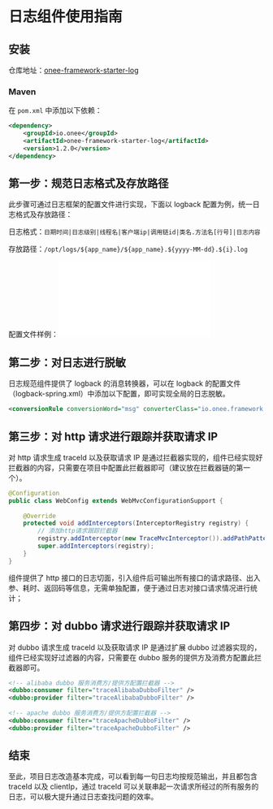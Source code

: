 # 日志组件使用指南

## 安装

仓库地址：[onee-framework-starter-log](https://search.maven.org/artifact/io.onee/onee-framework-starter-log)

### Maven

在 `pom.xml` 中添加以下依赖：

```xml
<dependency>
    <groupId>io.onee</groupId>
    <artifactId>onee-framework-starter-log</artifactId>
    <version>1.2.0</version>
</dependency>
```

## 第一步：规范日志格式及存放路径

此步骤可通过日志框架的配置文件进行实现，下面以 logback 配置为例，统一日志格式及存放路径：

日志格式：`日期时间|日志级别|线程名|客户端ip|调用链id|类名.方法名[行号]|日志内容`

存放路径：`/opt/logs/${app_name}/${app_name}.${yyyy-MM-dd}.${i}.log`

配置文件样例：![logback-sample.xml](../onee-framework-log/src/main/resources/logback-sample.xml)


## 第二步：对日志进行脱敏

日志规范组件提供了 logback 的消息转换器，可以在 logback 的配置文件（logback-spring.xml）中添加以下配置，即可实现全局的日志脱敏。

```xml
<conversionRule conversionWord="msg" converterClass="io.onee.framework.log.convert.SensitiveConverter" />
```


## 第三步：对 http 请求进行跟踪并获取请求 IP

对 http 请求生成 traceId 以及获取请求 IP 是通过拦截器实现的，组件已经实现好拦截器的内容，只需要在项目中配置此拦截器即可（建议放在拦截器链的第一个）。

```java
@Configuration
public class WebConfig extends WebMvcConfigurationSupport {
 
    @Override
    protected void addInterceptors(InterceptorRegistry registry) {
        // 添加http请求跟踪拦截器
        registry.addInterceptor(new TraceMvcInterceptor()).addPathPatterns("/**");
        super.addInterceptors(registry);
    }
}
```

组件提供了 http 接口的日志切面，引入组件后可输出所有接口的请求路径、出入参、耗时、返回码等信息，无需单独配置，便于通过日志对接口请求情况进行统计；


## 第四步：对 dubbo 请求进行跟踪并获取请求 IP

对 dubbo 请求生成 traceId 以及获取请求 IP 是通过扩展 dubbo 过滤器实现的，组件已经实现好过滤器的内容，只需要在 dubbo 服务的提供方及消费方配置此拦截器即可。

```xml
<!-- alibaba dubbo 服务消费方/提供方配置拦截器 -->
<dubbo:consumer filter="traceAlibabaDubboFilter" />
<dubbo:provider filter="traceAlibabaDubboFilter" />
 
<!-- apache dubbo 服务消费方/提供方配置拦截器 -->
<dubbo:consumer filter="traceApacheDubboFilter" />
<dubbo:provider filter="traceApacheDubboFilter" />
```


## 结束

至此，项目日志改造基本完成，可以看到每一句日志均按规范输出，并且都包含 traceId 以及 clientIp，通过 traceId 可以关联串起一次请求所经过的所有服务的日志，可以极大提升通过日志查找问题的效率。
